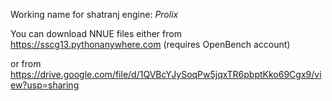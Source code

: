 Working name for shatranj engine: *Prolix*

You can download NNUE files either from https://sscg13.pythonanywhere.com (requires OpenBench account)

or from https://drive.google.com/file/d/1QVBcYJySoqPw5jqxTR6pbptKko69Cgx9/view?usp=sharing
